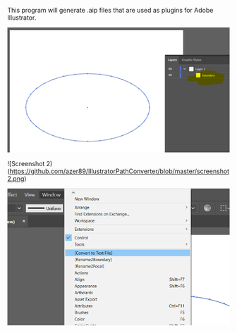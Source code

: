 This program will generate .aip files that are used as plugins for Adobe Illustrator.

![Screenshot 1](https://github.com/azer89/IllustratorPathConverter/blob/master/screenshot1.PNG)

![Screenshot 2)(https://github.com/azer89/IllustratorPathConverter/blob/master/screenshot2.png)

![Screenshot 3](https://github.com/azer89/IllustratorPathConverter/blob/master/screenshot3.png)
